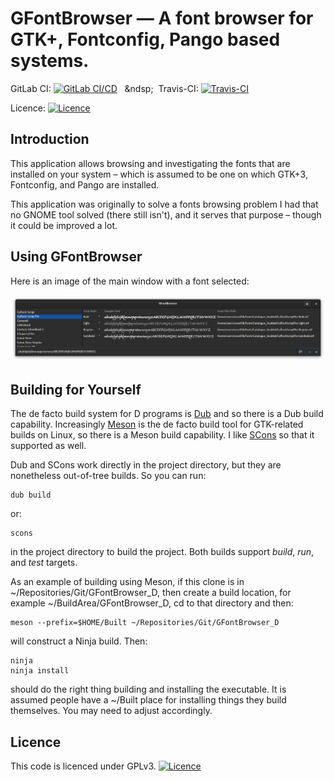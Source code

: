 # GFontBrowser — A font browser for GTK+, Fontconfig, Pango based systems.

GitLab CI: [![GitLab CI/CD](https://gitlab.org/Russel/gfontbrowser/badges/master/pipeline.svg)](https://travis-ci.org/Russel/gfontbrowser)
&nbsp;&nbsp;&ndsp;&nbsp;
Travis-CI: [![Travis-CI](https://travis-ci.org/russel/GFontBrowser.svg?branch=master)](https://travis-ci.org/russel/GFontBrowser)

Licence: [![Licence](https://img.shields.io/badge/license-GPL_3-green.svg)](https://www.gnu.org/licenses/gpl-3.0.txt)

## Introduction

This application allows browsing and investigating the fonts that are installed on your system – which is
assumed to be one on which GTK+3, Fontconfig, and Pango are installed.

This application was originally to solve a fonts browsing problem I had that no GNOME tool solved (there
still isn't), and it serves that purpose – though it could be improved a lot.

## Using GFontBrowser

Here is an image of the main window with a font selected:

![Main window with typeface selected](data/screenshots/main_only.png)

## Building for Yourself

The de facto build system for D programs is [Dub](https://github.com/dlang/dub) and so there is a Dub build
capability. Increasingly [Meson](http://mesonbuild.com/) is the de facto build tool for GTK-related builds
on Linux, so there is a Meson build capability. I like [SCons](https://www.scons.org/) so that it supported
as well.

Dub and SCons work directly in the project directory, but they are nonetheless out-of-tree builds. So you
can run:

    dub build

or:

    scons

in the project directory to build the project. Both builds support _build_, _run_, and _test_ targets.

As an example of building using Meson, if this clone is in ~/Repositories/Git/GFontBrowser\_D,
then create a build location, for example ~/BuildArea/GFontBrowser\_D, cd to that directory and then:

    meson --prefix=$HOME/Built ~/Repositories/Git/GFontBrowser_D

will construct a Ninja build. Then:

    ninja
    ninja install

should do the right thing building and installing the executable. It is assumed people have a ~/Built place
for installing things they build themselves. You may need to adjust accordingly.

## Licence

This code is licenced under GPLv3. [![Licence](https://img.shields.io/badge/license-GPL_3-green.svg)](https://www.gnu.org/licenses/gpl-3.0.txt)
